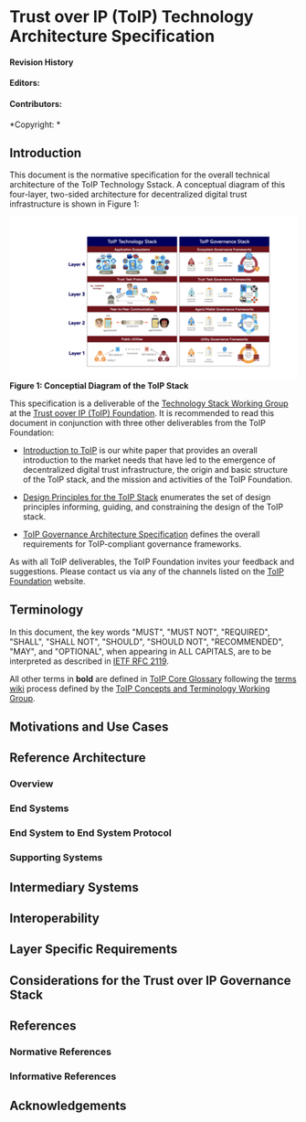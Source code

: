 # Trust over IP (ToIP) Technology Architecture Specification

#### Revision History
#### Editors:
#### Contributors:

*Copyright: *

## Introduction

This document is the normative specification for the overall technical architecture of the ToIP Technology Sstack. A conceptual diagram of this four-layer, two-sided architecture for decentralized digital trust infrastructure is shown in Figure 1: 

![Figure 1](/images/ToIPDualStack.jpeg)
**Figure 1: Conceptial Diagram of the ToIP Stack**

This specification is a deliverable of the [Technology Stack Working Group](https://wiki.trustoverip.org/display/HOME/Technology+Stack+Working+Group) at the [Trust oover IP (ToIP) Foundation](https://www.trustoverip.org/). It is recommended to read this document in conjunction with three other deliverables from the ToIP Foundation:

- [Introduction to ToIP](https://www.trustoverip.org/wp-content/uploads/Introduction-to-ToIP-V2.0-2021-11-17.pdf) is our white paper that provides an overall introduction to the market needs that have led to the emergence of decentralized digital trust infrastructure, the origin and basic structure of the ToIP stack, and the mission and activities of the ToIP Foundation.

- [Design Principles for the ToIP Stack](https://www.trustoverip.org/wp-content/uploads/Design-Principles-for-the-ToIP-Stack-V1.0-2022-01-17.pdf) enumerates the set of design principles informing, guiding, and constraining the design of the ToIP stack.

- [ToIP Governance Architecture Specification](https://wiki.trustoverip.org/pages/viewpage.action?pageId=71241) defines the overall requirements for ToIP-compliant governance frameworks.

As with all ToIP deliverables, the ToIP Foundation invites your feedback and suggestions. Please contact us via any of the channels listed on the [ToIP Foundation](https://www.trustoverip.org/) website.

## Terminology

In this document, the key words "MUST", "MUST NOT", "REQUIRED", "SHALL", "SHALL NOT", "SHOULD", "SHOULD NOT", "RECOMMENDED",  "MAY", and "OPTIONAL", when appearing in ALL CAPITALS, are to be interpreted as described in [IETF RFC 2119](https://datatracker.ietf.org/doc/html/rfc2119).

All other terms in **bold** are defined in [ToIP Core Glossary](https://trustoverip.github.io/toip/glossary) following the [terms wiki](https://wiki.trustoverip.org/display/HOME/Terms+Wikis) process defined by the [ToIP Concepts and Terminology Working Group](https://wiki.trustoverip.org/pages/viewpage.action?pageId=65700).


## Motivations and Use Cases

## Reference Architecture

### Overview

### End Systems

### End System to End System Protocol

### Supporting Systems

## Intermediary Systems

## Interoperability

## Layer Specific Requirements

## Considerations for the Trust over IP Governance Stack

## References

### Normative References

### Informative References

## Acknowledgements
